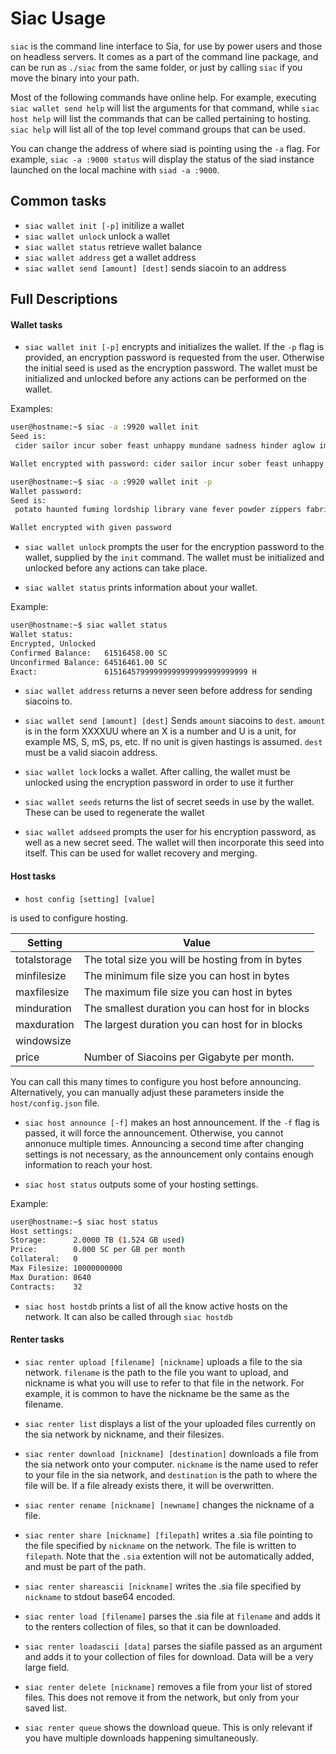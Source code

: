 Siac Usage
==========

`siac` is the command line interface to Sia, for use by power users and
those on headless servers. It comes as a part of the command line
package, and can be run as `./siac` from the same folder, or just by
calling `siac` if you move the binary into your path.

Most of the following commands have online help. For example, executing
`siac wallet send help` will list the arguments for that command,
while `siac host help` will list the commands that can be called
pertaining to hosting. `siac help` will list all of the top level
command groups that can be used.

You can change the address of where siad is pointing using the `-a`
flag. For example, `siac -a :9000 status` will display the status of
the siad instance launched on the local machine with `siad -a :9000`.

Common tasks
------------
* `siac wallet init [-p]` initilize a wallet
* `siac wallet unlock` unlock a wallet
* `siac wallet status` retrieve wallet balance
* `siac wallet address` get a wallet address
* `siac wallet send [amount] [dest]` sends siacoin to an address

Full Descriptions
-----------------

#### Wallet tasks

* `siac wallet init [-p]` encrypts and initializes the wallet. If the
`-p` flag is provided, an encryption password is requested from the
user. Otherwise the initial seed is used as the encryption
password. The wallet must be initialized and unlocked before any
actions can be performed on the wallet.

Examples:
```bash
user@hostname:~$ siac -a :9920 wallet init
Seed is:
 cider sailor incur sober feast unhappy mundane sadness hinder aglow imitate amaze duties arrow gigantic uttered inflamed girth myriad jittery hexagon nail lush reef sushi pastry southern inkling acquire

Wallet encrypted with password: cider sailor incur sober feast unhappy mundane sadness hinder aglow imitate amaze duties arrow gigantic uttered inflamed girth myriad jittery hexagon nail lush reef sushi pastry southern inkling acquire
```

```bash
user@hostname:~$ siac -a :9920 wallet init -p
Wallet password:
Seed is:
 potato haunted fuming lordship library vane fever powder zippers fabrics dexterity hoisting emails pebbles each vampire rockets irony summon sailor lemon vipers foxes oneself glide cylinder vehicle mews acoustic

Wallet encrypted with given password
```

* `siac wallet unlock` prompts the user for the encryption password
to the wallet, supplied by the `init` command. The wallet must be
initialized and unlocked before any actions can take place.

* `siac wallet status` prints information about your wallet.

Example:
```bash
user@hostname:~$ siac wallet status
Wallet status:
Encrypted, Unlocked
Confirmed Balance:   61516458.00 SC
Unconfirmed Balance: 64516461.00 SC
Exact:               61516457999999999999999999999999 H
```

* `siac wallet address` returns a never seen before address for sending
siacoins to.

* `siac wallet send [amount] [dest]` Sends `amount` siacoins to
`dest`. `amount` is in the form XXXXUU where an X is a number and U is
a unit, for example MS, S, mS, ps, etc. If no unit is given hastings
is assumed. `dest` must be a valid siacoin address.

* `siac wallet lock` locks a wallet. After calling, the wallet must be unlocked using the
encryption password in order to use it further

* `siac wallet seeds` returns the list of secret seeds in use by the
wallet. These can be used to regenerate the wallet

* `siac wallet addseed` prompts the user for his encryption password,
as well as a new secret seed. The wallet will then incorporate this
seed into itself. This can be used for wallet recovery and merging.

#### Host tasks
* `host config [setting] [value]`

is used to configure hosting.

| Setting      | Value                                            |
| ------------ | ------------------------------------------------ |
| totalstorage | The total size you will be hosting from in bytes |
| minfilesize  | The minimum file size you can host in bytes      |
| maxfilesize  | The maximum file size you can host in bytes      |
| minduration  | The smallest duration you can host for in blocks |
| maxduration  | The largest duration you can host for in blocks  |
| windowsize   |                                                  |
| price        | Number of Siacoins per Gigabyte per month.       |

You can call this many times to configure you host before
announcing. Alternatively, you can manually adjust these parameters
inside the `host/config.json` file.

* `siac host announce [-f]` makes an host announcement. If the `-f` flag
is passed, it will force the announcement. Otherwise, you cannot
annonuce multiple times. Announcing a second time after changing
settings is not necessary, as the announcement only contains enough
information to reach your host.

* `siac host status` outputs some of your hosting settings.

Example:
```bash
user@hostname:~$ siac host status
Host settings:
Storage:      2.0000 TB (1.524 GB used)
Price:        0.000 SC per GB per month
Collateral:   0
Max Filesize: 10000000000
Max Duration: 8640
Contracts:    32
```

* `siac host hostdb` prints a list of all the know active hosts on the
network. It can also be called through `siac hostdb`

#### Renter tasks
* `siac renter upload [filename] [nickname]` uploads a file to the sia
network. `filename` is the path to the file you want to upload, and
nickname is what you will use to refer to that file in the
network. For example, it is common to have the nickname be the same as
the filename.

* `siac renter list` displays a list of the your uploaded files
currently on the sia network by nickname, and their filesizes.

* `siac renter download [nickname] [destination]` downloads a file
from the sia network onto your computer. `nickname` is the name used
to refer to your file in the sia network, and `destination` is the
path to where the file will be. If a file already exists there, it
will be overwritten.

* `siac renter rename [nickname] [newname]` changes the nickname of a
  file.

* `siac renter share [nickname] [filepath]` writes a .sia file
pointing to the file specified by `nickname` on the network. The file
is written to `filepath`. Note that the `.sia` extention will not be
automatically added, and must be part of the path.

* `siac renter shareascii [nickname]` writes the .sia file specified
  by `nickname` to stdout base64 encoded.

* `siac renter load [filename]` parses the .sia file at `filename` and
adds it to the renters collection of files, so that it can be
downloaded.

* `siac renter loadascii [data]` parses the siafile passed as an
argument and adds it to your collection of files for download. Data
will be a very large field.

* `siac renter delete [nickname]` removes a file from your list of
stored files. This does not remove it from the network, but only from
your saved list.

* `siac renter queue` shows the download queue. This is only relevant
if you have multiple downloads happening simultaneously.
